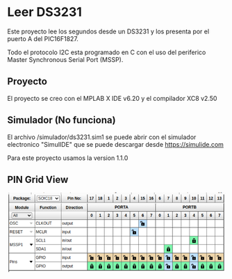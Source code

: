 # Leer  DS3231

Este proyecto lee los segundos desde un DS3231 y los presenta por el puerto A del PIC16F1827.

Todo el protocolo I2C esta programado en C con el uso del periferico Master Synchronous Serial Port (MSSP).

## Proyecto

El proyecto se creo con el MPLAB X IDE v6.20 y el compilador XC8 v2.50


## Simulador (No funciona)

El archivo /simulador/ds3231.sim1 se puede abrir con el simulador electronico "SimulIDE" que se puede descargar desde https://simulide.com 

Para este proyecto usamos la version 1.1.0

## PIN Grid View

![image info](./docs/images/pin_grid_view.png)